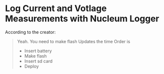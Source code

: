 Log Current and Votlage Measurements with Nucleum Logger
========================================================

According to the creator:

> Yeah. You need to make flash
> Updates the time
> Order is
> - Insert battery
> - Make flash
> - Insert sd card
> - Deploy

